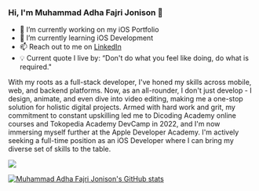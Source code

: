 ### Hi, I'm Muhammad Adha Fajri Jonison 👋

- 🔭 I’m currently working on my iOS Portfolio
- 🌱 I’m currently learning iOS Development
- 📫 Reach out to me on [LinkedIn](https://www.linkedin.com/in/adhafajri/)
- 💡 Current quote I live by: “Don't do what you feel like doing, do what is required."

With my roots as a full-stack developer, I've honed my skills across mobile, web, and backend platforms. Now, as an all-rounder, I don't just develop - I design, animate, and even dive into video editing, making me a one-stop solution for holistic digital projects. Armed with hard work and grit, my commitment to constant upskilling led me to Dicoding Academy online courses and Tokopedia Academy DevCamp in 2022, and I'm now immersing myself further at the Apple Developer Academy. I'm actively seeking a full-time position as an iOS Developer where I can bring my diverse set of skills to the table.

![](https://komarev.com/ghpvc/?username=adhafajri)

[![Muhammad Adha Fajri Jonison's GitHub stats](https://github-readme-stats.vercel.app/api?username=adhafajri)](https://github.com/adhafajri/github-readme-stats)

